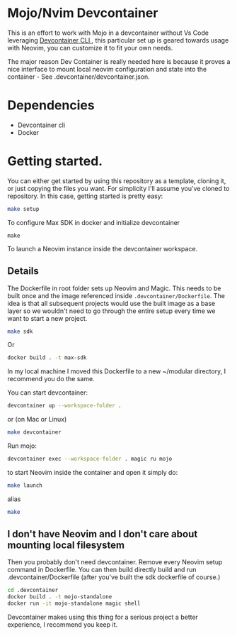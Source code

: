 # Mojo/Nvim Devcontainer

This is an effort to work with Mojo in a devcontainer without Vs Code leveraging [ Devcontainer CLI ](https://containers.dev), this particular set up is geared towards
usage with Neovim, you can customize it to fit your own needs.

The major reason Dev Container is really needed here is because it proves a nice interface to mount local neovim configuration and state into the container - See .devcontainer/devcontainer.json.

# Dependencies

- Devcontainer cli
- Docker

# Getting started.

You can either get started by using this repository as a template, cloning it, or just copying the files you want.
For simplicity I'll assume you've cloned to repository. In this case, getting started is pretty easy:

```sh
make setup
```

To configure Max SDK in docker and initialize devcontainer

```
make
```

To launch a Neovim instance inside the devcontainer workspace.

## Details

The Dockerfile in root folder sets up Neovim and Magic. This needs to be built once and the image referenced inside `.devcontainer/Dockerfile`. The idea is that all subsequent projects would use the built image as a base
layer so we wouldn't need to go through the entire setup every time we want to start a new project.

```sh
make sdk
```

Or

```sh
docker build . -t max-sdk
```

In my local machine I moved this Dockerfile to a new ~/modular directory, I recommend you do the same.

You can start devcontainer:

```sh
devcontainer up --workspace-folder .
```

or (on Mac or Linux)

```sh
make devcontainer
```

Run mojo:

```sh
devcontainer exec --workspace-folder . magic ru mojo
```

to start Neovim inside the container and open it simply do:

```sh
make launch
```

alias

```sh
make
```

## I don't have Neovim and I don't care about mounting local filesystem

Then you probably don't need devcontainer. Remove every Neovim setup command in Dockerfile. You can then build directly build and run .devcontainer/Dockerfile (after you've built the sdk dockerfile of course.)

```sh
cd .devcontainer
docker build . -t mojo-standalone
docker run -it mojo-standalone magic shell
```

Devcontainer makes using this thing for a serious project a better experience, I recommend you keep it.
